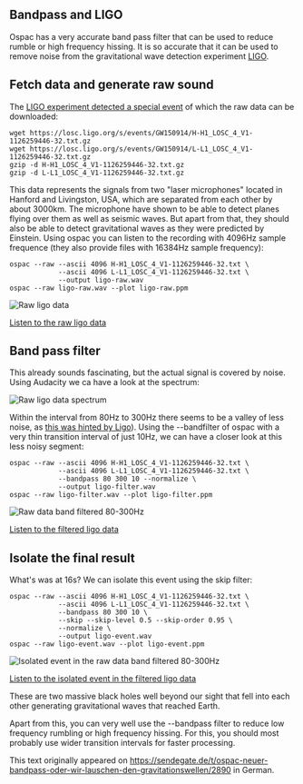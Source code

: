 ## Bandpass and LIGO

Ospac has a very accurate band pass filter that can be used to reduce rumble
or high frequency hissing. It is so accurate that it can be used to remove
noise from the gravitational wave detection experiment 
[LIGO](https://en.wikipedia.org/wiki/LIGO).

## Fetch data and generate raw sound

The [LIGO experiment detected a special event](https://losc.ligo.org/events/GW150914/)
of which the raw data can be downloaded:

    wget https://losc.ligo.org/s/events/GW150914/H-H1_LOSC_4_V1-1126259446-32.txt.gz
    wget https://losc.ligo.org/s/events/GW150914/L-L1_LOSC_4_V1-1126259446-32.txt.gz
    gzip -d H-H1_LOSC_4_V1-1126259446-32.txt.gz
    gzip -d L-L1_LOSC_4_V1-1126259446-32.txt.gz

This data represents the signals from two "laser microphones" located in
Hanford and Livingston, USA, which are separated from each other by about
3000km. The microphone have shown to be able to detect planes flying over
them as well as seismic waves. But apart from that, they should also be able
to detect gravitational waves as they were predicted by Einstein. Using
ospac you can listen to the recording with 4096Hz sample frequence (they
also provide files with 16384Hz sample frequency):

    ospac --raw --ascii 4096 H-H1_LOSC_4_V1-1126259446-32.txt \
                --ascii 4096 L-L1_LOSC_4_V1-1126259446-32.txt \
                --output ligo-raw.wav
    ospac --raw ligo-raw.wav --plot ligo-raw.ppm

![Raw ligo data](https://github.com/sritterbusch/ospac/raw/master/images/ligo-raw.png)

[Listen to the raw ligo data](https://github.com/sritterbusch/ospac/raw/master/examples/ligo-raw.mp3)

## Band pass filter

This already sounds fascinating, but the actual signal is covered by noise.
Using Audacity we ca have a look at the spectrum:

![Raw ligo data spectrum](https://github.com/sritterbusch/ospac/raw/master/images/ligo-analysis.png)

Within the interval from 80Hz to 300Hz there seems to be a valley of less
noise, as [this was hinted by Ligo](https://losc.ligo.org/s/events/GW150914/GW150914_tutorial.html)). 
Using the --bandfilter of ospac with a very thin transition interval of just
10Hz, we can have a closer look at this less noisy segment: 

    ospac --raw --ascii 4096 H-H1_LOSC_4_V1-1126259446-32.txt \
                --ascii 4096 L-L1_LOSC_4_V1-1126259446-32.txt \
                --bandpass 80 300 10 --normalize \
                --output ligo-filter.wav
    ospac --raw ligo-filter.wav --plot ligo-filter.ppm

![Raw data band filtered 80-300Hz](https://github.com/sritterbusch/ospac/raw/master/images/ligo-filter.png)

[Listen to the filtered ligo data](https://github.com/sritterbusch/ospac/raw/master/examples/ligo-filter.mp3)

## Isolate the final result

What's was at 16s? We can isolate this event using the skip filter:

    ospac --raw --ascii 4096 H-H1_LOSC_4_V1-1126259446-32.txt \
                --ascii 4096 L-L1_LOSC_4_V1-1126259446-32.txt \
                --bandpass 80 300 10 \
                --skip --skip-level 0.5 --skip-order 0.95 \
                --normalize \
                --output ligo-event.wav
    ospac --raw ligo-event.wav --plot ligo-event.ppm

![Isolated event in the raw data band filtered 80-300Hz](https://github.com/sritterbusch/ospac/raw/master/images/ligo-event.png)

[Listen to the isolated event in the filtered ligo data](https://github.com/sritterbusch/ospac/raw/master/examples/ligo-event.mp3)

These are two massive black holes well beyond our sight that fell into each 
other generating gravitational waves that reached Earth.

Apart from this, you can very well use the --bandpass filter to reduce low
frequency rumbling or high frequency hissing.  For this, you should most
probably use wider transition intervals for faster processing.


This text originally appeared on 
https://sendegate.de/t/ospac-neuer-bandpass-oder-wir-lauschen-den-gravitationswellen/2890
in German.